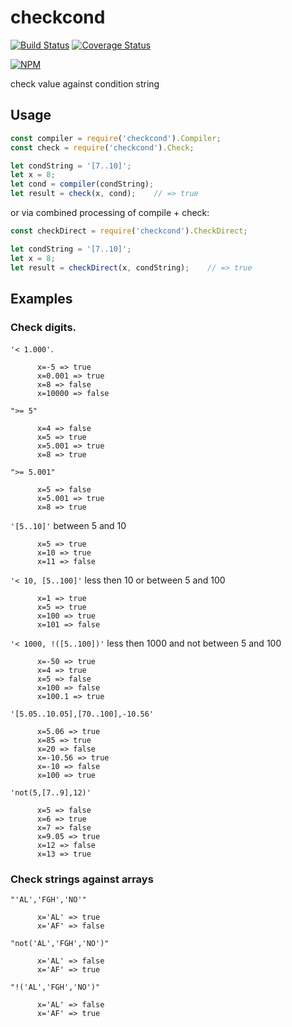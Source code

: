 # checkcond
[![Build Status](https://travis-ci.org/al66/checkcond.svg?branch=master)](https://travis-ci.org/al66/checkcond)
[![Coverage Status](https://coveralls.io/repos/github/al66/checkcond/badge.svg?branch=master)](https://coveralls.io/github/al66/checkcond?branch=master)

[![NPM](https://nodei.co/npm/checkcond.png)](https://nodei.co/npm/checkcond/)

check value against condition string

## Usage
```js
const compiler = require('checkcond').Compiler;
const check = require('checkcond').Check;

let condString = '[7..10]';
let x = 8;
let cond = compiler(condString);
let result = check(x, cond);    // => true
```
or via combined processing of compile + check:
```js
const checkDirect = require('checkcond').CheckDirect;

let condString = '[7..10]';
let x = 8;
let result = checkDirect(x, condString);    // => true
```

## Examples

### Check digits.
`'< 1.000'`.
```
      x=-5 => true
      x=0.001 => true
      x=8 => false
      x=10000 => false
```
`">= 5"`
```
      x=4 => false
      x=5 => true
      x=5.001 => true
      x=8 => true
```      
`">= 5.001"`
```      
      x=5 => false
      x=5.001 => true
      x=8 => true
```      
`'[5..10]'` between 5 and 10
```      
      x=5 => true
      x=10 => true
      x=11 => false
```      
`'< 10, [5..100]'` less then 10 or between 5 and 100
```      
      x=1 => true
      x=5 => true
      x=100 => true
      x=101 => false
```      
`'< 1000, !([5..100])'` less then 1000 and not between 5 and 100
```      
      x=-50 => true
      x=4 => true
      x=5 => false
      x=100 => false
      x=100.1 => true
```      
`'[5.05..10.05],[70..100],-10.56'`
```      
      x=5.06 => true
      x=85 => true
      x=20 => false
      x=-10.56 => true
      x=-10 => false
      x=100 => true
```      
`'not(5,[7..9],12)'`
```      
      x=5 => false
      x=6 => true
      x=7 => false
      x=9.05 => true
      x=12 => false
      x=13 => true
```      

### Check strings against arrays
`"'AL','FGH','NO'"`
```      
      x='AL' => true
      x='AF' => false
```      
`"not('AL','FGH','NO')"`
```      
      x='AL' => false
      x='AF' => true
```      
`"!('AL','FGH','NO')"`
```      
      x='AL' => false
      x='AF' => true
```      

